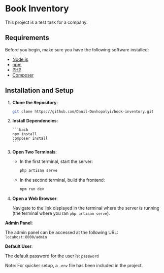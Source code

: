 # Book Inventory

This project is a test task for a company.

## Requirements

Before you begin, make sure you have the following software installed:

-   [Node.js](https://nodejs.org/)
-   [npm](https://www.npmjs.com/)
-   [PHP](https://www.php.net/)
-   [Composer](https://getcomposer.org/)

## Installation and Setup

1.  **Clone the Repository**:

    ```bash
    git clone https://github.com/Danil-Dovhopolyi/book-inventory.git
    ```

2.  **Install Dependencies**:

        ```bash
        npm install
        composer install
        ```

3.  **Open Two Terminals**:

    -   In the first terminal, start the server:

        ```bash
        php artisan serve
        ```

    -   In the second terminal, build the frontend:

        ```bash
        npm run dev
        ```

4.  **Open a Web Browser**:

    Navigate to the link displayed in the terminal where the server is running (the terminal where you ran `php artisan serve`).

**Admin Panel**:

The admin panel can be accessed at the following URL: `locahost:8000/admin`

**Default User**:

The default password for the user is: `password`

Note: For quicker setup, a `.env` file has been included in the project.
